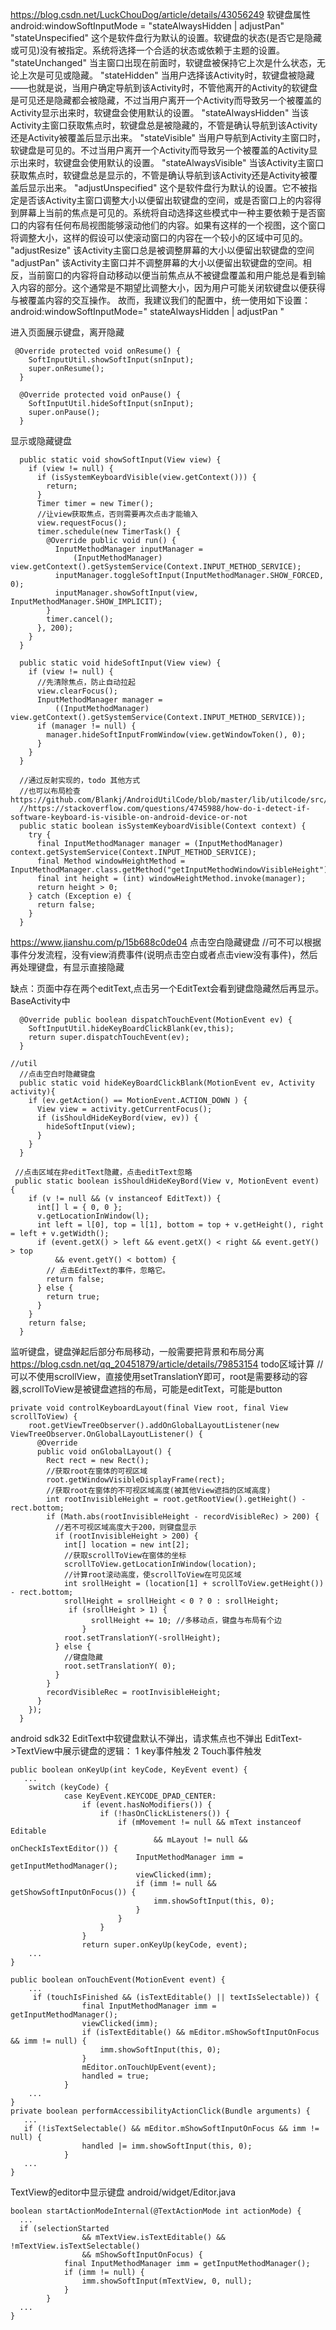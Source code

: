 
https://blog.csdn.net/LuckChouDog/article/details/43056249
软键盘属性
android:windowSoftInputMode = "stateAlwaysHidden | adjustPan"
"stateUnspecified"
这个是软件盘行为默认的设置。软键盘的状态(是否它是隐藏或可见)没有被指定。系统将选择一个合适的状态或依赖于主题的设置。
"stateUnchanged"
当主窗口出现在前面时，软键盘被保持它上次是什么状态，无论上次是可见或隐藏。
"stateHidden"
当用户选择该Activity时，软键盘被隐藏——也就是说，当用户确定导航到该Activity时，不管他离开的Activity的软键盘是可见还是隐藏都会被隐藏，不过当用户离开一个Activity而导致另一个被覆盖的Activity显示出来时，软键盘会使用默认的设置。
"stateAlwaysHidden"
当该Activity主窗口获取焦点时，软键盘总是被隐藏的，不管是确认导航到该Activity还是Activity被覆盖后显示出来。
"stateVisible"
当用户导航到Activity主窗口时，软键盘是可见的。不过当用户离开一个Activity而导致另一个被覆盖的Activity显示出来时，软键盘会使用默认的设置。
"stateAlwaysVisible"
当该Activity主窗口获取焦点时，软键盘总是显示的，不管是确认导航到该Activity还是Activity被覆盖后显示出来。
"adjustUnspecified"
这个是软件盘行为默认的设置。它不被指定是否该Activity主窗口调整大小以便留出软键盘的空间，或是否窗口上的内容得到屏幕上当前的焦点是可见的。系统将自动选择这些模式中一种主要依赖于是否窗口的内容有任何布局视图能够滚动他们的内容。如果有这样的一个视图，这个窗口将调整大小，这样的假设可以使滚动窗口的内容在一个较小的区域中可见的。
"adjustResize"
该Activity主窗口总是被调整屏幕的大小以便留出软键盘的空间
"adjustPan"
该Activity主窗口并不调整屏幕的大小以便留出软键盘的空间。相反，当前窗口的内容将自动移动以便当前焦点从不被键盘覆盖和用户能总是看到输入内容的部分。这个通常是不期望比调整大小，因为用户可能关闭软键盘以便获得与被覆盖内容的交互操作。
故而，我建议我们的配置中，统一使用如下设置：
android:windowSoftInputMode=" stateAlwaysHidden | adjustPan "


进入页面展示键盘，离开隐藏
```
 @Override protected void onResume() {
    SoftInputUtil.showSoftInput(snInput);
    super.onResume();
  }

  @Override protected void onPause() {
    SoftInputUtil.hideSoftInput(snInput);
    super.onPause();
  }
```


显示或隐藏键盘
```
  public static void showSoftInput(View view) {
    if (view != null) {
      if (isSystemKeyboardVisible(view.getContext())) {
        return;
      }
      Timer timer = new Timer();
      //让view获取焦点，否则需要再次点击才能输入
      view.requestFocus();
      timer.schedule(new TimerTask() {
        @Override public void run() {
          InputMethodManager inputManager =
              (InputMethodManager) view.getContext().getSystemService(Context.INPUT_METHOD_SERVICE);
          inputManager.toggleSoftInput(InputMethodManager.SHOW_FORCED, 0);
          inputManager.showSoftInput(view, InputMethodManager.SHOW_IMPLICIT);
        }
        timer.cancel();
      }, 200);
    }
  }

  public static void hideSoftInput(View view) {
    if (view != null) {
      //先清除焦点，防止自动拉起
      view.clearFocus();
      InputMethodManager manager =
          ((InputMethodManager) view.getContext().getSystemService(Context.INPUT_METHOD_SERVICE));
      if (manager != null) {
        manager.hideSoftInputFromWindow(view.getWindowToken(), 0);
      }
    }
  }
  
  //通过反射实现的，todo 其他方式
  //也可以布局检查 https://github.com/Blankj/AndroidUtilCode/blob/master/lib/utilcode/src/main/java/com/blankj/utilcode/util/KeyboardUtils.java
  //https://stackoverflow.com/questions/4745988/how-do-i-detect-if-software-keyboard-is-visible-on-android-device-or-not
  public static boolean isSystemKeyboardVisible(Context context) {
    try {
      final InputMethodManager manager = (InputMethodManager) context.getSystemService(Context.INPUT_METHOD_SERVICE);
      final Method windowHeightMethod = InputMethodManager.class.getMethod("getInputMethodWindowVisibleHeight");
      final int height = (int) windowHeightMethod.invoke(manager);
      return height > 0;
    } catch (Exception e) {
      return false;
    }
  }
```

https://www.jianshu.com/p/15b688c0de04
点击空白隐藏键盘
//可不可以根据事件分发流程，没有view消费事件(说明点击空白或者点击view没有事件)，然后再处理键盘，有显示直接隐藏

缺点：页面中存在两个editText,点击另一个EditText会看到键盘隐藏然后再显示。
BaseActivity中
```
  @Override public boolean dispatchTouchEvent(MotionEvent ev) {
    SoftInputUtil.hideKeyBoardClickBlank(ev,this);
    return super.dispatchTouchEvent(ev);
  }
  
//util
  //点击空白时隐藏键盘
  public static void hideKeyBoardClickBlank(MotionEvent ev, Activity activity){
    if (ev.getAction() == MotionEvent.ACTION_DOWN ) {
      View view = activity.getCurrentFocus();
      if (isShouldHideKeyBord(view, ev)) {
        hideSoftInput(view);
      }
    }
  }
 
 //点击区域在非editText隐藏，点击editText忽略
 public static boolean isShouldHideKeyBord(View v, MotionEvent event) {
    if (v != null && (v instanceof EditText)) {
      int[] l = { 0, 0 };
      v.getLocationInWindow(l);
      int left = l[0], top = l[1], bottom = top + v.getHeight(), right = left + v.getWidth();
      if (event.getX() > left && event.getX() < right && event.getY() > top
          && event.getY() < bottom) {
        // 点击EditText的事件，忽略它。
        return false;
      } else {
        return true;
      }
    }
    return false;
  }   
```


监听键盘，键盘弹起后部分布局移动，一般需要把背景和布局分离
https://blog.csdn.net/qq_20451879/article/details/79853154  todo区域计算
//可以不使用scrollView，直接使用setTranslationY即可，root是需要移动的容器,scrollToView是被键盘遮挡的布局，可能是editText，可能是button
```
private void controlKeyboardLayout(final View root, final View scrollToView) {
    root.getViewTreeObserver().addOnGlobalLayoutListener(new ViewTreeObserver.OnGlobalLayoutListener() {
      @Override
      public void onGlobalLayout() {
        Rect rect = new Rect();
        //获取root在窗体的可视区域  
        root.getWindowVisibleDisplayFrame(rect);
        //获取root在窗体的不可视区域高度(被其他View遮挡的区域高度)
        int rootInvisibleHeight = root.getRootView().getHeight() - rect.bottom;
        if (Math.abs(rootInvisibleHeight - recordVisibleRec) > 200) {
          //若不可视区域高度大于200，则键盘显示
          if (rootInvisibleHeight > 200) {
            int[] location = new int[2];
            //获取scrollToView在窗体的坐标
            scrollToView.getLocationInWindow(location);
            //计算root滚动高度，使scrollToView在可见区域
            int srollHeight = (location[1] + scrollToView.getHeight()) - rect.bottom;
            srollHeight = srollHeight < 0 ? 0 : srollHeight;
             if (srollHeight > 1) {
                  srollHeight += 10; //多移动点，键盘与布局有个边
                }
            root.setTranslationY(-srollHeight);
          } else {
            //键盘隐藏
            root.setTranslationY( 0);
          }
        }
        recordVisibleRec = rootInvisibleHeight;
      }
    });
  }
```

android sdk32
EditText中软键盘默认不弹出，请求焦点也不弹出
EditText->TextView中展示键盘的逻辑：
1 key事件触发
2 Touch事件触发
```
public boolean onKeyUp(int keyCode, KeyEvent event) {
   ...
    switch (keyCode) {
            case KeyEvent.KEYCODE_DPAD_CENTER:
                if (event.hasNoModifiers()) {
                    if (!hasOnClickListeners()) {
                        if (mMovement != null && mText instanceof Editable
                                && mLayout != null && onCheckIsTextEditor()) {
                            InputMethodManager imm = getInputMethodManager();
                            viewClicked(imm);
                            if (imm != null && getShowSoftInputOnFocus()) {
                                imm.showSoftInput(this, 0);
                            }
                        }
                    }
                }
                return super.onKeyUp(keyCode, event);
    ...            
}

public boolean onTouchEvent(MotionEvent event) {
    ...
     if (touchIsFinished && (isTextEditable() || textIsSelectable)) {
                final InputMethodManager imm = getInputMethodManager();
                viewClicked(imm);
                if (isTextEditable() && mEditor.mShowSoftInputOnFocus && imm != null) {
                    imm.showSoftInput(this, 0);
                }
                mEditor.onTouchUpEvent(event);
                handled = true;
            }
    ...        
}
private boolean performAccessibilityActionClick(Bundle arguments) {
   ...
   if (!isTextSelectable() && mEditor.mShowSoftInputOnFocus && imm != null) {
                handled |= imm.showSoftInput(this, 0);
            }
   ...         
}
```
TextView的editor中显示键盘
android/widget/Editor.java
```
boolean startActionModeInternal(@TextActionMode int actionMode) {
  ...
  if (selectionStarted
                && mTextView.isTextEditable() && !mTextView.isTextSelectable()
                && mShowSoftInputOnFocus) {
            final InputMethodManager imm = getInputMethodManager();
            if (imm != null) {
                imm.showSoftInput(mTextView, 0, null);
            }
        }
  ...      
}
```